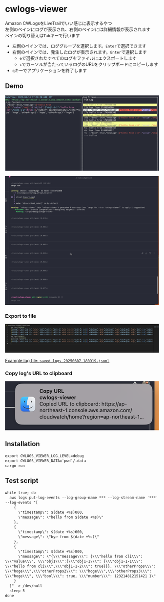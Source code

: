 # cwlogs-viewer

Amazon CWLogsをLiveTrailでいい感じに表示するやつ  
左側のペインにログが表示され、右側のペインには詳細情報が表示されます  
ペインの切り替えは`Tab`キーで行います

- 左側のペインでは、ロググループを選択します。`Enter`で選択できます
- 右側のペインでは、発生したログが表示されます。`Enter`で選択します
  - `e`で選択されたすべてのログをファイルにエクスポートします
  - `c`でカーソルが当たっているログのURLをクリップボードにコピーします
- `q`キーでアプリケーションを終了します

## Demo

![](./cwlog-view.png)

![](./cwlog-view.gif)

### Export to file

![](./export-log.png)

[Example log file: `saved_logs_20250607_180919.jsonl`](saved_logs_20250607_180919.jsonl)

### Copy log's URL to clipboard

![](./copy-log-url.png)

## Installation

```
export CWLOGS_VIEWER_LOG_LEVEL=debug
export CWLOGS_VIEWER_DATA=`pwd`/.data
cargo run
```


## Test script

```
while true; do
  aws logs put-log-events --log-group-name *** --log-stream-name '***' --log-events "[
    {
      \"timestamp\": $(date +%s)000,
      \"message\": \"hello from $(date +%s)\"
    },
    {
      \"timestamp\": $(date +%s)600,
      \"message\": \"bye from $(date +%s)\"
    },
    {
      \"timestamp\": $(date +%s)800,
      \"message\": \"{\\\"message\\\": {\\\"hello from cli\\\": \\\"value\\\", \\\"obj1\\\":{\\\"obj1-1\\\": {\\\"obj1-1-1\\\": \\\"hello from cli\\\",\\\"obj1-1-2\\\": true}}}, \\\"otherProps\\\": \\\"hoge\\\",\\\"otherProps2\\\": \\\"hoge\\\",\\\"otherProps3\\\": \\\"hoge\\\", \\\"bool\\\": true, \\\"number\\\": 123214812151421 }\"
    }
  ]"  > /dev/null
  sleep 5
done
```
